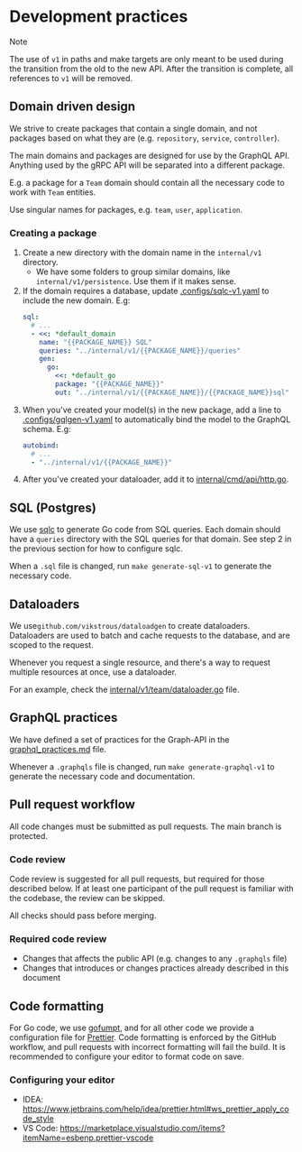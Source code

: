 # Development practices

> [!NOTE]
> The use of `v1` in paths and make targets are only meant to be used during the transition from the old to the new API.
> After the transition is complete, all references to `v1` will be removed.

## Domain driven design

We strive to create packages that contain a single domain, and not packages based on what they are (e.g. `repository`, `service`, `controller`).

The main domains and packages are designed for use by the GraphQL API.
Anything used by the gRPC API will be separated into a different package.

E.g. a package for a `Team` domain should contain all the necessary code to work with `Team` entities.

Use singular names for packages, e.g. `team`, `user`, `application`.

### Creating a package

1. Create a new directory with the domain name in the `internal/v1` directory.
   - We have some folders to group similar domains, like `internal/v1/persistence`.
     Use them if it makes sense.
2. If the domain requires a database, update [.configs/sqlc-v1.yaml](../.configs/sqlc-v1.yaml) to include the new domain.
   E.g:
   ```yaml
   sql:
     # ...
     - <<: *default_domain
       name: "{{PACKAGE_NAME}} SQL"
       queries: "../internal/v1/{{PACKAGE_NAME}}/queries"
       gen:
         go:
           <<: *default_go
           package: "{{PACKAGE_NAME}}"
           out: "../internal/v1/{{PACKAGE_NAME}}/{{PACKAGE_NAME}}sql"
   ```
3. When you've created your model(s) in the new package, add a line to [.configs/gqlgen-v1.yaml](../.configs/gqlgen-v1.yaml) to automatically bind the model to the GraphQL schema.
   E.g:
   ```yaml
   autobind:
     # ...
     - "../internal/v1/{{PACKAGE_NAME}}"
   ```
4. After you've created your dataloader, add it to [internal/cmd/api/http.go](../internal/cmd/api/http.go).

## SQL (Postgres)

We use [sqlc](https://sqlc.dev) to generate Go code from SQL queries.
Each domain should have a `queries` directory with the SQL queries for that domain.
See step 2 in the previous section for how to configure sqlc.

When a `.sql` file is changed, run `make generate-sql-v1` to generate the necessary code.

## Dataloaders

We use`github.com/vikstrous/dataloadgen` to create dataloaders.
Dataloaders are used to batch and cache requests to the database, and are scoped to the request.

Whenever you request a single resource, and there's a way to request multiple resources at once, use a dataloader.

For an example, check the [internal/v1/team/dataloader.go](../internal/v1/team/dataloader.go) file.

## GraphQL practices

We have defined a set of practices for the Graph-API in the [graphql_practices.md](graphql_practices.md) file.

Whenever a `.graphqls` file is changed, run `make generate-graphql-v1` to generate the necessary code and documentation.

## Pull request workflow

All code changes must be submitted as pull requests.
The main branch is protected.

### Code review

Code review is suggested for all pull requests, but required for those described below.
If at least one participant of the pull request is familiar with the codebase, the review can be skipped.

All checks should pass before merging.

### Required code review

- Changes that affects the public API (e.g. changes to any `.graphqls` file)
- Changes that introduces or changes practices already described in this document

## Code formatting

For Go code, we use [gofumpt](https://github.com/mvdan/gofumpt), and for all other code we provide a configuration file for [Prettier](https://prettier.io/).
Code formatting is enforced by the GitHub workflow, and pull requests with incorrect formatting will fail the build.
It is recommended to configure your editor to format code on save.

### Configuring your editor

- IDEA: https://www.jetbrains.com/help/idea/prettier.html#ws_prettier_apply_code_style
- VS Code: https://marketplace.visualstudio.com/items?itemName=esbenp.prettier-vscode

